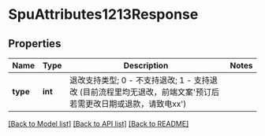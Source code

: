# SpuAttributes1213Response

## Properties
Name | Type | Description | Notes
------------ | ------------- | ------------- | -------------
**type** | **int** | 退改支持类型; 0 - 不支持退改; 1 - 支持退改 (目前流程里均无退改，前端文案&#x27;预订后若需更改日期或退款，请致电xx&#x27;) | 

[[Back to Model list]](../../README.md#documentation-for-models) [[Back to API list]](../../README.md#documentation-for-api-endpoints) [[Back to README]](../../README.md)

